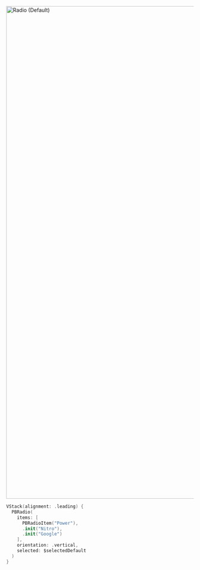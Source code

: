 <img width="1326" alt="Radio (Default)" src="https://github.com/powerhome/playbook/assets/92755007/fd85d33f-8a03-45c4-a5d7-de55ead55b58">

```swift
VStack(alignment: .leading) {
  PBRadio(
    items: [
      PBRadioItem("Power"),
      .init("Nitro"),
      .init("Google")
    ],
    orientation: .vertical,
    selected: $selectedDefault
  )
}
```
